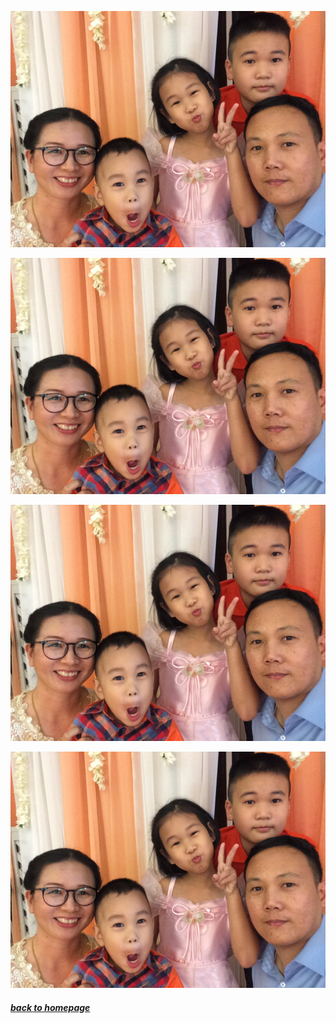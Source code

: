<p align="center"> <img src="pictures/2016-03-19 13.43.59.jpg"/> </p>
<p align="center"> <img src="pictures/2016-03-19 13.43.59.jpg"/> </p>
<p align="center"> <img src="pictures/2016-03-19 13.43.59.jpg"/> </p>
<p align="center"> <img src="pictures/2016-03-19 13.43.59.jpg"/> </p>

##### [*back to homepage*](index.md)
